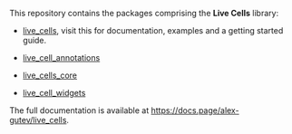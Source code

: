 This repository contains the packages comprising the **Live Cells** library:

* [live_cells](live_cells/), visit this for documentation, examples and a getting started guide.
  
* [live_cell_annotations](live_cell_annotations)
* [live_cells_core](live_cells_core/)
* [live_cell_widgets](live_cell_widgets/)

The full documentation is available at <https://docs.page/alex-gutev/live_cells>.
